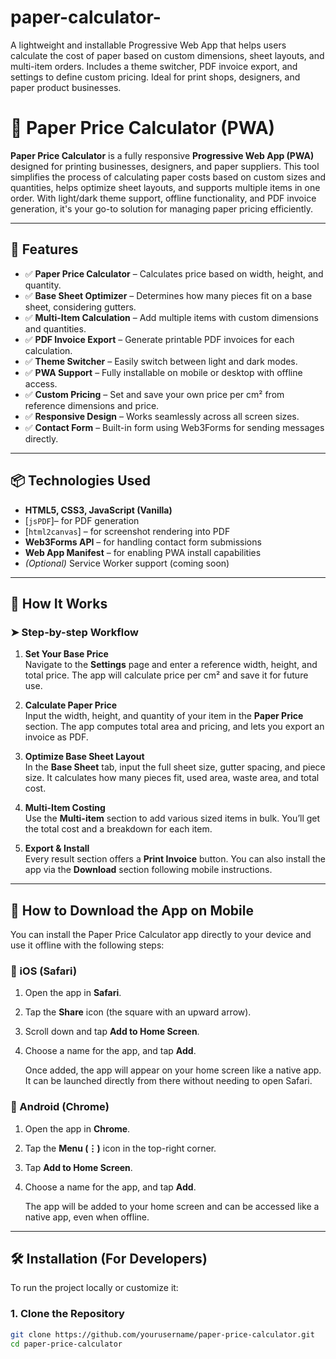 # paper-calculator-
A lightweight and installable Progressive Web App that helps users calculate the cost of paper based on custom dimensions, sheet layouts, and multi-item orders. Includes a theme switcher, PDF invoice export, and settings to define custom pricing. Ideal for print shops, designers, and paper product businesses.
# 📄 Paper Price Calculator (PWA)

**Paper Price Calculator** is a fully responsive **Progressive Web App (PWA)** designed for printing businesses, designers, and paper suppliers. This tool simplifies the process of calculating paper costs based on custom sizes and quantities, helps optimize sheet layouts, and supports multiple items in one order. With light/dark theme support, offline functionality, and PDF invoice generation, it's your go-to solution for managing paper pricing efficiently.

---

## 🚀 Features

- ✅ **Paper Price Calculator** – Calculates price based on width, height, and quantity.
- ✅ **Base Sheet Optimizer** – Determines how many pieces fit on a base sheet, considering gutters.
- ✅ **Multi-Item Calculation** – Add multiple items with custom dimensions and quantities.
- ✅ **PDF Invoice Export** – Generate printable PDF invoices for each calculation.
- ✅ **Theme Switcher** – Easily switch between light and dark modes.
- ✅ **PWA Support** – Fully installable on mobile or desktop with offline access.
- ✅ **Custom Pricing** – Set and save your own price per cm² from reference dimensions and price.
- ✅ **Responsive Design** – Works seamlessly across all screen sizes.
- ✅ **Contact Form** – Built-in form using Web3Forms for sending messages directly.

---

## 📦 Technologies Used

- **HTML5, CSS3, JavaScript (Vanilla)**
- [`jsPDF`]– for PDF generation
- [`html2canvas`] – for screenshot rendering into PDF
- **Web3Forms API** – for handling contact form submissions
- **Web App Manifest** – for enabling PWA install capabilities
- *(Optional)* Service Worker support (coming soon)

---

## 🧮 How It Works

### ➤ Step-by-step Workflow

1. **Set Your Base Price**  
   Navigate to the **Settings** page and enter a reference width, height, and total price. The app will calculate price per cm² and save it for future use.

2. **Calculate Paper Price**  
   Input the width, height, and quantity of your item in the **Paper Price** section. The app computes total area and pricing, and lets you export an invoice as PDF.

3. **Optimize Base Sheet Layout**  
   In the **Base Sheet** tab, input the full sheet size, gutter spacing, and piece size. It calculates how many pieces fit, used area, waste area, and total cost.

4. **Multi-Item Costing**  
   Use the **Multi-item** section to add various sized items in bulk. You’ll get the total cost and a breakdown for each item.

5. **Export & Install**  
   Every result section offers a **Print Invoice** button. You can also install the app via the **Download** section following mobile instructions.

---

## 📱 How to Download the App on Mobile

You can install the Paper Price Calculator app directly to your device and use it offline with the following steps:

### 📲 iOS (Safari)
1. Open the app in **Safari**.
2. Tap the **Share** icon (the square with an upward arrow).
3. Scroll down and tap **Add to Home Screen**.
4. Choose a name for the app, and tap **Add**.
   
   Once added, the app will appear on your home screen like a native app. It can be launched directly from there without needing to open Safari.

### 📲 Android (Chrome)
1. Open the app in **Chrome**.
2. Tap the **Menu (⋮)** icon in the top-right corner.
3. Tap **Add to Home Screen**.
4. Choose a name for the app, and tap **Add**.

   The app will be added to your home screen and can be accessed like a native app, even when offline.

---

## 🛠 Installation (For Developers)

To run the project locally or customize it:

### 1. Clone the Repository

```bash
git clone https://github.com/yourusername/paper-price-calculator.git
cd paper-price-calculator
